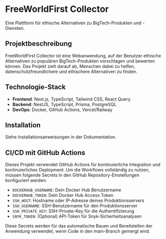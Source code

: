 # FreeWorldFirst Collector

Eine Plattform für ethische Alternativen zu BigTech-Produkten und -Diensten.

## Projektbeschreibung

FreeWorldFirst Collector ist eine Webanwendung, auf der Benutzer ethische Alternativen zu populären BigTech-Produkten vorschlagen und bewerten können. Das Projekt zielt darauf ab, Menschen dabei zu helfen, datenschutzfreundlichere und ethischere Alternativen zu finden.

## Technologie-Stack

- **Frontend**: Next.js, TypeScript, Tailwind CSS, React Query
- **Backend**: NestJS, TypeScript, Prisma, PostgreSQL
- **DevOps**: Docker, GitHub Actions, Vercel/Railway

## Installation

Siehe Installationsanweisungen in der Dokumentation.

## CI/CD mit GitHub Actions

Dieses Projekt verwendet GitHub Actions für kontinuierliche Integration und kontinuierliches Deployment. Um die Workflows vollständig zu nutzen, müssen folgende Secrets in den GitHub Repository-Einstellungen konfiguriert werden:

- `DOCKERHUB_USERNAME`: Dein Docker Hub Benutzername
- `DOCKERHUB_TOKEN`: Dein Docker Hub Access Token
- `SSH_HOST`: Hostname oder IP-Adresse deines Produktionsservers
- `SSH_USERNAME`: SSH-Benutzername für den Produktionsserver
- `SSH_PRIVATE_KEY`: SSH-Private-Key für die Authentifizierung
- `SNYK_TOKEN`: (Optional) API-Token für Snyk-Sicherheitsanalysen

Diese Secrets werden für das automatische Bauen und Bereitstellen der Anwendung verwendet, wenn Code in den main-Branch gemergt wird.
